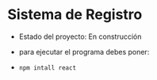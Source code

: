<h1>Sistema de Registro</h1>

- Estado del proyecto: En construcción

- para ejecutar el programa debes poner:
- ```npm intall react```
